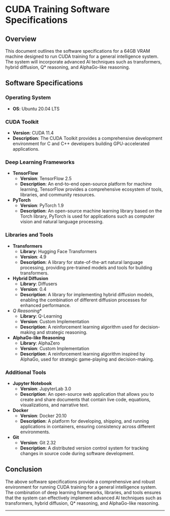 # CUDA Training Software Specifications

## Overview
This document outlines the software specifications for a 64GB VRAM machine designed to run CUDA training for a general intelligence system. The system will incorporate advanced AI techniques such as transformers, hybrid diffusion, Q* reasoning, and AlphaGo-like reasoning.

## Software Specifications

### Operating System
- **OS**: Ubuntu 20.04 LTS

### CUDA Toolkit
- **Version**: CUDA 11.4
- **Description**: The CUDA Toolkit provides a comprehensive development environment for C and C++ developers building GPU-accelerated applications.

### Deep Learning Frameworks
- **TensorFlow**
  - **Version**: TensorFlow 2.5
  - **Description**: An end-to-end open-source platform for machine learning, TensorFlow provides a comprehensive ecosystem of tools, libraries, and community resources.
- **PyTorch**
  - **Version**: PyTorch 1.9
  - **Description**: An open-source machine learning library based on the Torch library, PyTorch is used for applications such as computer vision and natural language processing.

### Libraries and Tools
- **Transformers**
  - **Library**: Hugging Face Transformers
  - **Version**: 4.9
  - **Description**: A library for state-of-the-art natural language processing, providing pre-trained models and tools for building transformers.
- **Hybrid Diffusion**
  - **Library**: Diffusers
  - **Version**: 0.4
  - **Description**: A library for implementing hybrid diffusion models, enabling the combination of different diffusion processes for enhanced performance.
- **Q* Reasoning**
  - **Library**: Q-Learning
  - **Version**: Custom Implementation
  - **Description**: A reinforcement learning algorithm used for decision-making and strategic reasoning.
- **AlphaGo-like Reasoning**
  - **Library**: AlphaZero
  - **Version**: Custom Implementation
  - **Description**: A reinforcement learning algorithm inspired by AlphaGo, used for strategic game-playing and decision-making.

### Additional Tools
- **Jupyter Notebook**
  - **Version**: JupyterLab 3.0
  - **Description**: An open-source web application that allows you to create and share documents that contain live code, equations, visualizations, and narrative text.
- **Docker**
  - **Version**: Docker 20.10
  - **Description**: A platform for developing, shipping, and running applications in containers, ensuring consistency across different environments.
- **Git**
  - **Version**: Git 2.32
  - **Description**: A distributed version control system for tracking changes in source code during software development.

## Conclusion
The above software specifications provide a comprehensive and robust environment for running CUDA training for a general intelligence system. The combination of deep learning frameworks, libraries, and tools ensures that the system can effectively implement advanced AI techniques such as transformers, hybrid diffusion, Q* reasoning, and AlphaGo-like reasoning.

---
